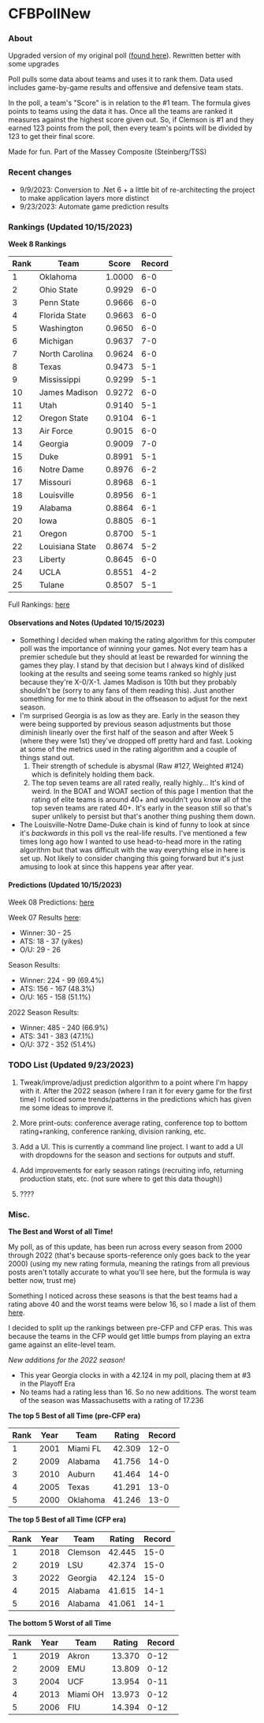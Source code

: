 # CFBPollNew

### About

Upgraded version of my original poll ([found here](https://github.com/taylorleprechaun/CFBPoll)).  Rewritten better with some upgrades

Poll pulls some data about teams and uses it to rank them.  Data used includes game-by-game results and offensive and defensive team stats.

In the poll, a team's "Score" is in relation to the #1 team.  The formula gives points to teams using the data it has.  Once all the teams are ranked it measures against the highest score given out.  So, if Clemson is #1 and they earned 123 points from the poll, then every team's points will be divided by 123 to get their final score.

Made for fun.  Part of the Massey Composite (Steinberg/TSS)

### Recent changes

* 9/9/2023: Conversion to .Net 6 + a little bit of re-architecting the project to make application layers more distinct
* 9/23/2023: Automate game prediction results

### Rankings (Updated 10/15/2023)

**Week 8 Rankings**

Rank | Team | Score | Record
---|---|---|---
1 | Oklahoma | 1.0000 | 6-0
2 | Ohio State | 0.9929 | 6-0
3 | Penn State | 0.9666 | 6-0
4 | Florida State | 0.9663 | 6-0
5 | Washington | 0.9650 | 6-0
6 | Michigan | 0.9637 | 7-0
7 | North Carolina | 0.9624 | 6-0
8 | Texas | 0.9473 | 5-1
9 | Mississippi | 0.9299 | 5-1
10 | James Madison | 0.9272 | 6-0
11 | Utah | 0.9140 | 5-1
12 | Oregon State | 0.9104 | 6-1
13 | Air Force | 0.9015 | 6-0
14 | Georgia | 0.9009 | 7-0
15 | Duke | 0.8991 | 5-1
16 | Notre Dame | 0.8976 | 6-2
17 | Missouri | 0.8968 | 6-1
18 | Louisville | 0.8956 | 6-1
19 | Alabama | 0.8864 | 6-1
20 | Iowa | 0.8805 | 6-1
21 | Oregon | 0.8700 | 5-1
22 | Louisiana State | 0.8674 | 5-2
23 | Liberty | 0.8645 | 6-0
24 | UCLA | 0.8551 | 4-2
25 | Tulane | 0.8507 | 5-1

Full Rankings: [here](https://github.com/taylorleprechaun/CFBPollNew/blob/main/CFBPoll/PreviousPolls/2023/2023-Week%2008.md)

#### Observations and Notes (Updated 10/15/2023)

* Something I decided when making the rating algorithm for this computer poll was the importance of winning your games. Not every team has a premier schedule but they should at least be rewarded for winning the games they play. I stand by that decision but I always kind of disliked looking at the results and seeing some teams ranked so highly just because they're X-0/X-1. James Madison is 10th but they probably shouldn't be (sorry to any fans of them reading this). Just another something for me to think about in the offseason to adjust for the next season.
* I'm surprised Georgia is as low as they are. Early in the season they were being supported by previous season adjustments but those diminish linearly over the first half of the season and after Week 5 (where they were 1st) they've dropped off pretty hard and fast. Looking at some of the metrics used in the rating algorithm and a couple of things stand out.
    1) Their strength of schedule is abysmal (Raw #127, Weighted #124) which is definitely holding them back.
	2) The top seven teams are all rated really, really highly... It's kind of weird. In the BOAT and WOAT section of this page I mention that the rating of elite teams is around 40+ and wouldn't you know all of the top seven teams are rated 40+. It's early in the season still so that's super unlikely to persist but that's another thing pushing them down.
* The Louisville-Notre Dame-Duke chain is kind of funny to look at since it's *backwards* in this poll vs the real-life results. I've mentioned a few times long ago how I wanted to use head-to-head more in the rating algorithm but that was difficult with the way everything else in here is set up. Not likely to consider changing this going forward but it's just amusing to look at since this happens year after year.

#### Predictions (Updated 10/15/2023)

Week 08 Predictions: [here](https://github.com/taylorleprechaun/CFBPollNew/blob/main/CFBPoll/PreviousPolls/2023/Predictions/2023-Week%2008.md)

Week 07 Results [here](https://github.com/taylorleprechaun/CFBPollNew/blob/main/CFBPoll/PreviousPolls/2023/Predictions/2023-Week%2007.md):
* Winner: 30 - 25
* ATS: 18 - 37 (yikes)
* O/U: 29 - 26

Season Results:
* Winner: 224 - 99 (69.4%)
* ATS: 156 - 167 (48.3%)
* O/U: 165 - 158 (51.1%)

2022 Season Results:
* Winner: 485 - 240 (66.9%)
* ATS: 341 - 383 (47.1%)
* O/U: 372 - 352 (51.4%)
 
### TODO List (Updated 9/23/2023)

1. Tweak/improve/adjust prediction algorithm to a point where I'm happy with it. After the 2022 season (where I ran it for every game for the first time) I noticed some trends/patterns in the predictions which has given me some ideas to improve it.

2. More print-outs: conference average rating, conference top to bottom rating+ranking, conference ranking, division ranking, etc.

3. Add a UI.  This is currently a command line project.  I want to add a UI with dropdowns for the season and sections for outputs and stuff.
	
4. Add improvements for early season ratings (recruiting info, returning production stats, etc. (not sure where to get this data though))

5. ????

### Misc.

**The Best and Worst of all Time!**

My poll, as of this update, has been run across every season from 2000 through 2022 (that's because sports-reference only goes back to the year 2000) (using my new rating formula, meaning the ratings from all previous posts aren't totally accurate to what you'll see here, but the formula is way better now, trust me)

Something I noticed across these seasons is that the best teams had a rating above 40 and the worst teams were below 16, so I made a list of them [here]( https://github.com/taylorleprechaun/CFBPollNew/blob/main/CFBPoll/Resources/BOAT%20and%20WOAT.xlsx).

I decided to split up the rankings between pre-CFP and CFP eras.  This was because the teams in the CFP would get little bumps from playing an extra game against an elite-level team.

*New additions for the 2022 season!*

* This year Georgia clocks in with a 42.124 in my poll, placing them at #3 in the Playoff Era
* No teams had a rating less than 16.  So no new additions.  The worst team of the season was Massachusetts with a rating of 17.236

**The top 5 Best of all Time (pre-CFP era)**

Rank | Year | Team | Rating | Record
---|---|---|---|---
1 | 2001 | Miami FL | 42.309 | 12-0
2 | 2009 | Alabama | 41.756 | 14-0
3 | 2010 | Auburn | 41.464 | 14-0
4 | 2005 | Texas | 41.291 | 13-0
5 | 2000 | Oklahoma | 41.246 | 13-0

**The top 5 Best of all Time (CFP era)**

Rank | Year | Team | Rating | Record
---|---|---|---|---
1 | 2018 | Clemson | 42.445 | 15-0
2 | 2019 | LSU | 42.374 | 15-0
3 | 2022 | Georgia | 42.124 | 15-0
4 | 2015 | Alabama | 41.615 | 14-1
5 | 2016 | Alabama | 41.061 | 14-1

**The bottom 5 Worst of all Time**

Rank | Year | Team | Rating | Record
---|---|---|---|---
1 | 2019 | Akron | 13.370 | 0-12
2 | 2009 | EMU | 13.809 | 0-12
3 | 2004 | UCF | 13.954 | 0-11
4 | 2013 | Miami OH | 13.973 | 0-12
5 | 2006 | FIU | 14.394 | 0-12
